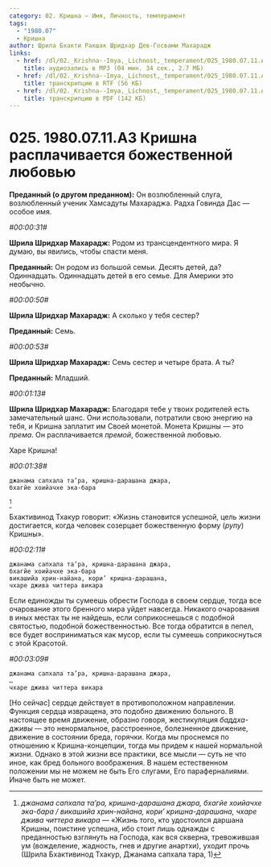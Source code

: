 ```yaml
---
category: 02. Кришна — Имя, Личность, темперамент
tags:
  - "1980.07"
  - Кришна
author: Шрила Бхакти Ракшак Шридхар Дев-Госвами Махарадж
links:
  - href: /dl/02._Krishna--Imya,_Lichnost,_temperament/025_1980.07.11.A3_SridharMj_Krishna_rasplachivayetsya_bojestvennoy_lyubovyu.mp3
    title: аудиозапись в MP3 (04 мин. 34 сек., 2.7 МБ)
  - href: /dl/02._Krishna--Imya,_Lichnost,_temperament/025_1980.07.11.A3_SridharMj_Krishna_rasplachivayetsya_bojestvennoy_lyubovyu.rtf
    title: транскрипцию в RTF (56 КБ)
  - href: /dl/02._Krishna--Imya,_Lichnost,_temperament/025_1980.07.11.A3_SridharMj_Krishna_rasplachivayetsya_bojestvennoy_lyubovyu.pdf
    title: транскрипцию в PDF (142 КБ)
---
```


# 025. 1980.07.11.A3 Кришна расплачивается божественной любовью

**Преданный (о другом преданном):** Он возлюбленный слуга, возлюбленный ученик Хамсадуты Махараджа. Радха Говинда Дас — особое имя.

*#00:00:31#*

**Шрила Шридхар Махарадж:** Родом из трансцендентного мира. Я думаю, вы явились, чтобы спасти меня.

**Преданный:** Он родом из большой семьи. Десять детей, да? Одиннадцать. Одиннадцать детей в его семье. Для Америки это необычно.

*#00:00:50#*

**Шрила Шридхар Махарадж:** А сколько у тебя сестер?

**Преданный:** Семь.

*#00:00:53#*

**Шрила Шридхар Махарадж:** Семь сестер и четыре брата. А ты?

**Преданный:** Младший.

*#00:01:13#*

**Шрила Шридхар Махарадж:** Благодаря тебе у твоих родителей есть замечательный шанс. Они использовали, потратили свою энергию на тебя, и Кришна заплатит им Своей монетой. Монета Кришны — это *према*. Он расплачивается *премой*, божественной любовью.

Харе Кришна!

*#00:01:38#*

    джанама сапхала та’ра, кришна-дарашана джара,
    бхагйе хоийачхе эка-бара
[^_ftn1]

Бхактивинод Тхакур говорит: «Жизнь становится успешной, цель жизни достигается, когда человек созерцает божественную форму (*рупу*) Кришны».

*#00:02:11#*

    джанама сапхала та’ра, кришна-дарашана джара,
    бхагйе хоийачхе эка-бара
    викашийа хрин-найана, кори’ кришна-дарашана,
    чхаре джива читтера викара

Если единожды ты сумеешь обрести Господа в своем сердце, тогда все очарование этого бренного мира уйдет навсегда. Никакого очарования в иных местах ты не найдешь, если соприкоснешься с подобной святостью, подобной божественностью. Все тогда обратится в пепел, все будет восприниматься как мусор, если ты сумеешь соприкоснуться с этой Красотой.

*#00:03:09#*

    джанама сапхала та’ра, кришна-дарашана джара,
    …
    чхаре джива читтера викара

[Но сейчас] сердце действует в противоположном направлении. Функция сердца извращена, это подобно движению больного. В настоящее время движение, образно говоря, жестикуляция *баддха-дживы* — это ненормальное, расстроенное, болезненное движение, движение в состоянии бреда, горячки. Когда мы проснемся по отношению к Кришна-концепции, тогда мы придем к нашей нормальной жизни. Однако в этой жизни все практики, все мысли — суть не что иное, как бред больного воображения. В нашем естественном положении мы не можем не быть Его слугами, Его параферналиями. Иначе быть не может.



[^_ftn1]: *джанама сапхала та’ра, кришна-дарашана джара, бхагйе хоийачхе эка-бара / викашийа хрин-найана, кори’ кришна-дарашана, чхаре джива читтера викара* — «Жизнь того, кто удостоился даршана Кришны, поистине успешна, ибо стоит лишь однажды с преданностью взглянуть на Господа, как вся скверна, тревожившая ум (вожделение, жадность, гнев и другие анартхи), уходит прочь (Шрила Бхактивинод Тхакур, Джанама сапхала тара, 1)

